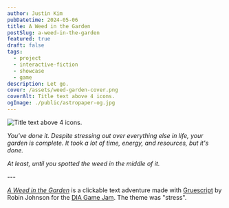 ```yaml
---
author: Justin Kim
pubDatetime: 2024-05-06
title: A Weed in the Garden
postSlug: a-weed-in-the-garden
featured: true
draft: false
tags:
  - project
  - interactive-fiction
  - showcase
  - game
description: Let go.
cover: /assets/weed-garden-cover.png
coverAlt: Title text above 4 icons.
ogImage: ./public/astropaper-og.jpg
---
```


![Title text above 4 icons.](@assets/images/weed-garden/weed-garden-cover.png)

_You've done it. Despite stressing out over everything else in life, your garden is complete. It took a lot of time, energy, and resources, but it's done._

_At least, until you spotted the weed in the middle of it._

\---

_[A Weed in the Garden](https://bruhstin.itch.io/weed-in-garden)_ is a clickable text adventure made with [Gruescript](https://versificator.itch.io/gruescript) by Robin Johnson for the [DIA Game Jam](https://www.diadesign.io/what-is-the-dia-game-jam/). The theme was "stress".
